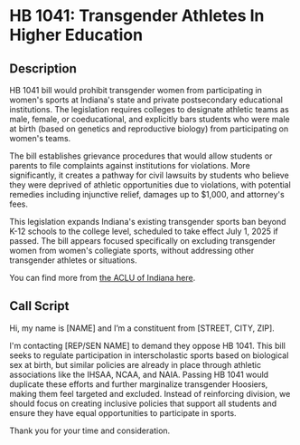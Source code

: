 # HB 1041: Transgender Athletes In Higher Education

## Description
HB 1041 bill would prohibit transgender women from participating in women's sports at Indiana's state and private postsecondary educational institutions. The legislation requires colleges to designate athletic teams as male, female, or coeducational, and explicitly bars students who were male at birth (based on genetics and reproductive biology) from participating on women's teams.

The bill establishes grievance procedures that would allow students or parents to file complaints against institutions for violations. More significantly, it creates a pathway for civil lawsuits by students who believe they were deprived of athletic opportunities due to violations, with potential remedies including injunctive relief, damages up to $1,000, and attorney's fees.

This legislation expands Indiana's existing transgender sports ban beyond K-12 schools to the college level, scheduled to take effect July 1, 2025 if passed. The bill appears focused specifically on excluding transgender women from women's collegiate sports, without addressing other transgender athletes or situations.

You can find more from [the ACLU of Indiana here](https://www.aclu-in.org/en/legislation/student-eligibility-interscholastic-sports-hb-1041).

## Call Script
Hi, my name is [NAME] and I’m a constituent from [STREET, CITY, ZIP].

I'm contacting [REP/SEN NAME] to demand they oppose HB 1041. This bill seeks to regulate participation in interscholastic sports based on biological sex at birth, but similar policies are already in place through athletic associations like the IHSAA, NCAA, and NAIA. Passing HB 1041 would duplicate these efforts and further marginalize transgender Hoosiers, making them feel targeted and excluded. Instead of reinforcing division, we should focus on creating inclusive policies that support all students and ensure they have equal opportunities to participate in sports.

Thank you for your time and consideration.


